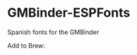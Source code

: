 # GMBinder-ESPFonts
Spanish fonts for the GMBinder



Add to Brew:
<code> <link rel = "stylesheet" type = "text/css" href = "https://dracoexe.github.io/GMBinder-ESPFonts/ESPFonts_v1.css"/> </code>
